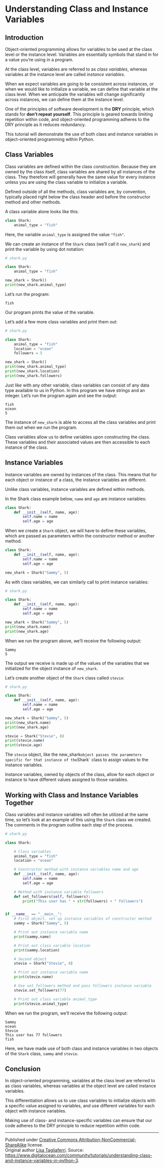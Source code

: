 # Understanding Class and Instance Variables

## Introduction

Object-oriented programming allows for variables to be used at the class level or the instance level. Variables are essentially symbols that stand in for a value you’re using in a program.

At the class level, variables are referred to as *class variables*, whereas variables at the instance level are called *instance variables*.

When we expect variables are going to be consistent across instances, or when we would like to initialize a variable, we can define that variable at the class level. When we anticipate the variables will change significantly across instances, we can define them at the instance level.

One of the principles of software development is the **DRY** principle, which stands for **don’t repeat yourself**. This principle is geared towards limiting repetition within code, and object-oriented programming adheres to the DRY principle as it reduces redundancy.

This tutorial will demonstrate the use of both class and instance variables in object-oriented programming within Python.


## Class Variables

Class variables are defined within the class construction. Because they are owned by the class itself, class variables are shared by all instances of the class. They therefore will generally have the same value for every instance unless you are using the class variable to initialize a variable.

Defined outside of all the methods, class variables are, by convention, typically placed right below the class header and before the constructor method and other methods.

A class variable alone looks like this:

```python
class Shark:
    animal_type = "fish"
```

Here, the variable `animal_type` is assigned the value `"fish"`.

We can create an instance of the `Shark` class (we’ll call it `new_shark`) and print the variable by using dot notation:

```python
# shark.py

class Shark:
    animal_type = "fish"

new_shark = Shark()
print(new_shark.animal_type)
```

Let’s run the program:

```
fish
```

Our program prints the value of the variable.

Let’s add a few more class variables and print them out:

```python
# shark.py

class Shark:
    animal_type = "fish"
    location = "ocean"
    followers = 5

new_shark = Shark()
print(new_shark.animal_type)
print(new_shark.location)
print(new_shark.followers)
```

Just like with any other variable, class variables can consist of any data type available to us in Python. In this program we have strings and an integer. Let’s run the program again and see the output:

```
fish
ocean
5
```

The instance of `new_shark` is able to access all the class variables and print them out when we run the program.

Class variables allow us to define variables upon constructing the class. These variables and their associated values are then accessible to each instance of the class.


## Instance Variables

Instance variables are owned by instances of the class. This means that for each object or instance of a class, the instance variables are different.

Unlike class variables, instance variables are defined within methods.

In the Shark class example below, `name` and `age` are instance variables:

```python
class Shark:
    def __init__(self, name, age):
        self.name = name
        self.age = age
```

When we create a `Shark` object, we will have to define these variables, which are passed as parameters within the constructor method or another method.

```python
class Shark:
    def __init__(self, name, age):
        self.name = name
        self.age = age

new_shark = Shark("Sammy", 5)
```

As with class variables, we can similarly call to print instance variables:

```python
# shark.py

class Shark:
    def __init__(self, name, age):
        self.name = name
        self.age = age

new_shark = Shark("Sammy", 5)
print(new_shark.name)
print(new_shark.age)
```

When we run the program above, we’ll receive the following output:

```
Sammy
5
```

The output we receive is made up of the values of the variables that we initialized for the object instance of `new_shark`.

Let’s create another object of the `Shark` class called `stevie`:

```python
# shark.py

class Shark:
    def __init__(self, name, age):
        self.name = name
        self.age = age

new_shark = Shark("Sammy", 5)
print(new_shark.name)
print(new_shark.age)

stevie = Shark("Stevie", 8)
print(stevie.name)
print(stevie.age)
```

The `stevie` object, like the new_shark` object passes the parameters specific for that instance of the `Shark` class to assign values to the instance variables.

Instance variables, owned by objects of the class, allow for each object or instance to have different values assigned to those variables.


## Working with Class and Instance Variables Together

Class variables and instance variables will often be utilized at the same time, so let’s look at an example of this using the `Shark` class we created. The comments in the program outline each step of the process.

```python
# shark.py

class Shark:

    # Class variables
    animal_type = "fish"
    location = "ocean"

    # Constructor method with instance variables name and age
    def __init__(self, name, age):
        self.name = name
        self.age = age

    # Method with instance variable followers
    def set_followers(self, followers):
        print("This user has " + str(followers) + " followers")


if __name__ == "__main__":
    # First object, set up instance variables of constructor method
    sammy = Shark("Sammy", 5)

    # Print out instance variable name
    print(sammy.name)

    # Print out class variable location
    print(sammy.location)

    # Second object
    stevie = Shark("Stevie", 8)

    # Print out instance variable name
    print(stevie.name)

    # Use set_followers method and pass followers instance variable
    stevie.set_followers(77)

    # Print out class variable animal_type
    print(stevie.animal_type)
```

When we run the program, we’ll receive the following output:

```
Sammy
ocean
Stevie
This user has 77 followers
fish
```

Here, we have made use of both class and instance variables in two objects of the `Shark` class, `sammy` and `stevie`.


## Conclusion

In object-oriented programming, variables at the class level are referred to as class variables, whereas variables at the object level are called instance variables.

This differentiation allows us to use class variables to initialize objects with a specific value assigned to variables, and use different variables for each object with instance variables.

Making use of class- and instance-specific variables can ensure that our code adheres to the DRY principle to reduce repetition within code.


<hr/>

Published under [Creative Commons Attribution-NonCommercial-ShareAlike](https://creativecommons.org/licenses/by-nc-sa/4.0/) license.  
Original author [Lisa Tagliaferri](https://lisatagliaferri.org/). Source: <https://www.digitalocean.com/community/tutorials/understanding-class-and-instance-variables-in-python-3>.
